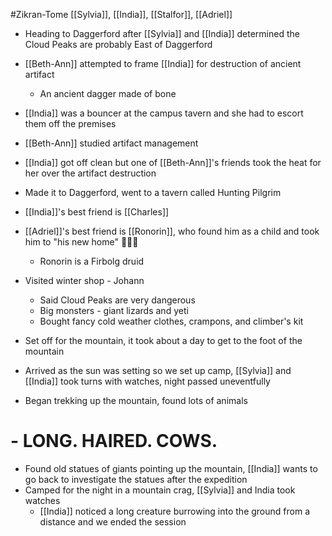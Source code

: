 #Zikran-Tome 
[[Sylvia]], [[India]], [[Stalfor]], [[Adriel]]

- Heading to Daggerford after [[Sylvia]] and [[India]] determined the Cloud Peaks are probably East of Daggerford
- [[Beth-Ann]] attempted to frame [[India]] for destruction of ancient artifact
	- An ancient dagger made of bone
- [[India]] was a bouncer at the campus tavern and she had to escort them off the premises
- [[Beth-Ann]] studied artifact management
- [[India]] got off clean but one of [[Beth-Ann]]'s friends took the heat for her over the artifact destruction

- Made it to Daggerford, went to a tavern called Hunting Pilgrim
- [[India]]'s best friend is [[Charles]]
- [[Adriel]]'s best friend is [[Ronorin]], who found him as a child and took him to "his new home" 🚩🚩🚩
	- Ronorin is a Firbolg druid

- Visited winter shop - Johann
	- Said Cloud Peaks are very dangerous
	- Big monsters - giant lizards and yeti
	- Bought fancy cold weather clothes, crampons, and climber's kit

- Set off for the mountain, it took about a day to get to the foot of the mountain
- Arrived as the sun was setting so we set up camp, [[Sylvia]] and [[India]] took turns with watches, night passed uneventfully

- Began trekking up the mountain, found lots of animals
# - LONG. HAIRED. COWS.

- Found old statues of giants pointing up the mountain, [[India]] wants to go back to investigate the statues after the expedition
- Camped for the night in a mountain crag, [[Sylvia]] and India took watches
	- [[India]] noticed a long creature burrowing into the ground from a distance and we ended the session